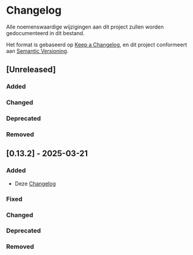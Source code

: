 # Changelog

Alle noemenswaardige wijzigingen aan dit project zullen worden gedocumenteerd in dit bestand.

Het format is gebaseerd op [Keep a Changelog](https://keepachangelog.com/en/1.1.0/),
en dit project conformeert aan [Semantic Versioning](https://semver.org/spec/v2.0.0.html).

## [Unreleased]

### Added

### Changed

### Deprecated

### Removed

## [0.13.2] - 2025-03-21

### Added

- Deze [Changelog](./CHANGELOG.md) 

### Fixed

### Changed

### Deprecated

### Removed

